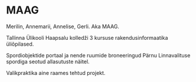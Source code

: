 # MAAG
Merilin, Annemarii, Annelise, Gerli. Aka MAAG.

Tallinna Ülikooli Haapsalu kolledži 3 kursuse rakendusinformaatika üliõpilased.

Spordiobjektide portaal ja nende ruumide broneeringud Pärnu Linnavalituse spordiga seotud allasutuste näitel. 

Valikpraktika aine raames tehtud projekt.